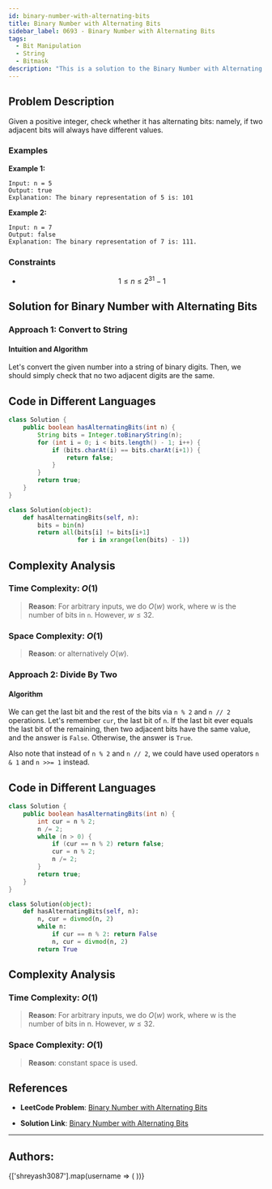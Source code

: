 ```yaml
---
id: binary-number-with-alternating-bits
title: Binary Number with Alternating Bits
sidebar_label: 0693 - Binary Number with Alternating Bits
tags:
  - Bit Manipulation
  - String
  - Bitmask
description: "This is a solution to the Binary Number with Alternating Bits problem on LeetCode."
---
```


## Problem Description

Given a positive integer, check whether it has alternating bits: namely, if two adjacent bits will always have different values.

### Examples

**Example 1:**

```
Input: n = 5
Output: true
Explanation: The binary representation of 5 is: 101
```

**Example 2:**

```
Input: n = 7
Output: false
Explanation: The binary representation of 7 is: 111.
```

### Constraints

- $$1 \leq n \leq 2^{31} - 1$$

## Solution for Binary Number with Alternating Bits

### Approach 1: Convert to String
#### Intuition and Algorithm

Let's convert the given number into a string of binary digits. Then, we should simply check that no two adjacent digits are the same.

## Code in Different Languages

<Tabs>
<TabItem value="java" label="Java">
  <SolutionAuthor name="@Shreyash3087"/>

```java
class Solution {
    public boolean hasAlternatingBits(int n) {
        String bits = Integer.toBinaryString(n);
        for (int i = 0; i < bits.length() - 1; i++) {
            if (bits.charAt(i) == bits.charAt(i+1)) {
                return false;
            }
        }
        return true;
    }
}
```

</TabItem>
<TabItem value="python" label="Python">
  <SolutionAuthor name="@Shreyash3087"/>

```python
class Solution(object):
    def hasAlternatingBits(self, n):
        bits = bin(n)
        return all(bits[i] != bits[i+1]
                   for i in xrange(len(bits) - 1))
```
</TabItem>
</Tabs>

## Complexity Analysis

### Time Complexity: $O(1)$

> **Reason**:  For arbitrary inputs, we do $O(w)$ work, where w is the number of bits in `n`. However, $w \leq 32$.

### Space Complexity: $O(1)$

> **Reason**: or alternatively $O(w)$.

### Approach 2: Divide By Two
#### Algorithm

We can get the last bit and the rest of the bits via `n % 2` and `n // 2` operations. Let's remember `cur`, the last bit of `n`. If the last bit ever equals the last bit of the remaining, then two adjacent bits have the same value, and the answer is `False`. Otherwise, the answer is `True`.

Also note that instead of `n % 2` and `n // 2`, we could have used operators `n & 1` and `n >>= 1` instead.

## Code in Different Languages

<Tabs>
<TabItem value="java" label="Java">
  <SolutionAuthor name="@Shreyash3087"/>

```java
class Solution {
    public boolean hasAlternatingBits(int n) {
        int cur = n % 2;
        n /= 2;
        while (n > 0) {
            if (cur == n % 2) return false;
            cur = n % 2;
            n /= 2;
        }
        return true;
    }
}
```

</TabItem>
<TabItem value="python" label="Python">
  <SolutionAuthor name="@Shreyash3087"/>

```python
class Solution(object):
    def hasAlternatingBits(self, n):
        n, cur = divmod(n, 2)
        while n:
            if cur == n % 2: return False
            n, cur = divmod(n, 2)
        return True
```
</TabItem>
</Tabs>

## Complexity Analysis

### Time Complexity: $O(1)$

> **Reason**:  For arbitrary inputs, we do $O(w)$ work, where w is the number of bits in n. However, $w \leq 32$.

### Space Complexity: $O(1)$

> **Reason**: constant space is used.

## References

- **LeetCode Problem**: [Binary Number with Alternating Bits](https://leetcode.com/problems/binary-number-with-alternating-bits/description/)

- **Solution Link**: [Binary Number with Alternating Bits](https://leetcode.com/problems/binary-number-with-alternating-bits/solutions/)

---

<h2>Authors:</h2>

<div style={{display: 'flex', flexWrap: 'wrap', justifyContent: 'space-between', gap: '10px'}}>
{['shreyash3087'].map(username => (
 <Author key={username} username={username} />
))}
</div>